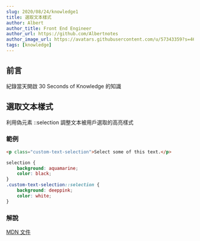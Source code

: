 ```yaml
---
slug: 2020/08/24/knowledge1
title: 選取文本樣式
author: Albert
author_title: Front End Engineer
author_url: https://github.com/Albertnotes
author_image_url: https://avatars.githubusercontent.com/u/57343359?s=460&u=196d3b133abafbd8294ac0cfb8713961291bb1a3&v=4
tags: [knowledge]
---
```


## 前言

紀錄當天開啟 30 Seconds of Knowledge 的知識

<!--truncate-->

## 選取文本樣式

利用偽元素 ::selection 調整文本被用戶選取的高亮樣式

### 範例

```html
<p class="custom-text-selection">Select some of this text.</p>
```

```css
selection {
	background: aquamarine;
	color: black;
}
.custom-text-selection::selection {
	background: deeppink;
	color: white;
}
```

### 解說

[ MDN 文件](https://developer.mozilla.org/zh-CN/docs/Web/CSS/::selection)
